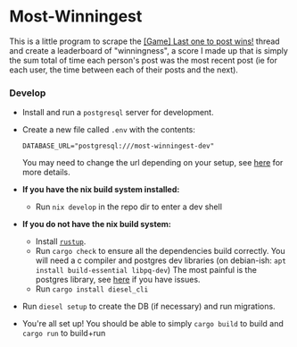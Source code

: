 # Most-Winningest

This is a little program to scrape the [[Game] Last one to post wins!](https://community.tulpa.info/topic/7356-game-last-one-to-post-wins/) thread and create a leaderboard of "winningness", a score I made up that is simply the sum total of time each person's post was the most recent post (ie for each user, the time between each of their posts and the next).

### Develop

- Install and run a `postgresql` server for development.

- Create a new file called `.env` with the contents:

  ```
  DATABASE_URL="postgresql:///most-winningest-dev"
  ```

  You may need to change the url depending on your setup, see [here](https://www.postgresql.org/docs/15/libpq-connect.html#LIBPQ-CONNSTRING) for more details.

- **If you have the nix build system installed:**
  - Run `nix develop` in the repo dir to enter a dev shell

- **If you do not have the nix build system:**
  - Install [`rustup`](https://rustup.rs).
  - Run `cargo check` to ensure all the dependencies build correctly.
    You will need a c compiler and postgres dev libraries (on debian-ish: `apt install build-essential libpq-dev`)
    The most painful is the postgres library, see [here](https://github.com/sgrif/pq-sys) if you have issues.
  - Run `cargo install diesel_cli`

- Run `diesel setup` to create the DB (if necessary) and run migrations.

- You're all set up! You should be able to simply `cargo build` to build and `cargo run` to build+run

